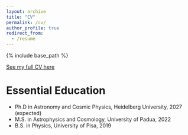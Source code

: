 ```yaml
---
layout: archive
title: "CV"
permalink: /cv/
author_profile: true
redirect_from:
  - /resume
---
```


{% include base_path %}

[See my full CV here](../files/MariaPaolaVaccaro_CV.pdf)

Essential Education
======
* Ph.D in Astronomy and Cosmic Physics, Heidelberg University, 2027 (expected)
* M.S. in Astrophysics and Cosmology, University of Padua, 2022
* B.S. in Physics, University of Pisa, 2019
